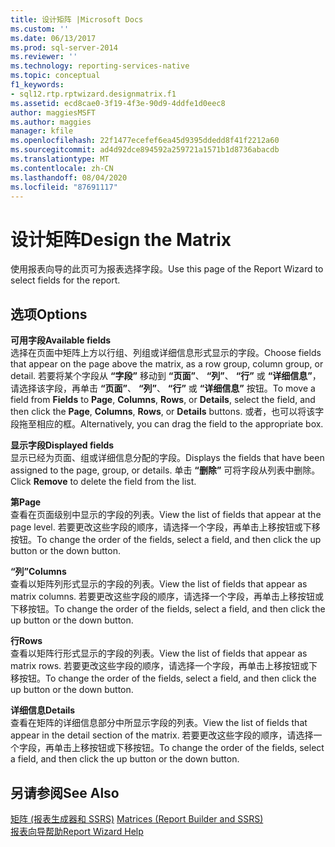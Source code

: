 ```yaml
---
title: 设计矩阵 |Microsoft Docs
ms.custom: ''
ms.date: 06/13/2017
ms.prod: sql-server-2014
ms.reviewer: ''
ms.technology: reporting-services-native
ms.topic: conceptual
f1_keywords:
- sql12.rtp.rptwizard.designmatrix.f1
ms.assetid: ecd8cae0-3f19-4f3e-90d9-4ddfe1d0eec8
author: maggiesMSFT
ms.author: maggies
manager: kfile
ms.openlocfilehash: 22f1477ecefef6ea45d9395ddedd8f41f2212a60
ms.sourcegitcommit: ad4d92dce894592a259721a1571b1d8736abacdb
ms.translationtype: MT
ms.contentlocale: zh-CN
ms.lasthandoff: 08/04/2020
ms.locfileid: "87691117"
---
```

# <a name="design-the-matrix"></a><span data-ttu-id="05250-102">设计矩阵</span><span class="sxs-lookup"><span data-stu-id="05250-102">Design the Matrix</span></span>
  <span data-ttu-id="05250-103">使用报表向导的此页可为报表选择字段。</span><span class="sxs-lookup"><span data-stu-id="05250-103">Use this page of the Report Wizard to select fields for the report.</span></span>  
  
## <a name="options"></a><span data-ttu-id="05250-104">选项</span><span class="sxs-lookup"><span data-stu-id="05250-104">Options</span></span>  
 <span data-ttu-id="05250-105">**可用字段**</span><span class="sxs-lookup"><span data-stu-id="05250-105">**Available fields**</span></span>  
 <span data-ttu-id="05250-106">选择在页面中矩阵上方以行组、列组或详细信息形式显示的字段。</span><span class="sxs-lookup"><span data-stu-id="05250-106">Choose fields that appear on the page above the matrix, as a row group, column group, or detail.</span></span> <span data-ttu-id="05250-107">若要将某个字段从 **“字段”** 移动到 **“页面”**、 **“列”**、 **“行”** 或 **“详细信息”**，请选择该字段，再单击 **“页面”**、 **“列”**、 **“行”** 或 **“详细信息”** 按钮。</span><span class="sxs-lookup"><span data-stu-id="05250-107">To move a field from **Fields** to **Page**, **Columns**, **Rows**, or **Details**, select the field, and then click the **Page**, **Columns**, **Rows**, or **Details** buttons.</span></span> <span data-ttu-id="05250-108">或者，也可以将该字段拖至相应的框。</span><span class="sxs-lookup"><span data-stu-id="05250-108">Alternatively, you can drag the field to the appropriate box.</span></span>  
  
 <span data-ttu-id="05250-109">**显示字段**</span><span class="sxs-lookup"><span data-stu-id="05250-109">**Displayed fields**</span></span>  
 <span data-ttu-id="05250-110">显示已经为页面、组或详细信息分配的字段。</span><span class="sxs-lookup"><span data-stu-id="05250-110">Displays the fields that have been assigned to the page, group, or details.</span></span> <span data-ttu-id="05250-111">单击 **“删除”** 可将字段从列表中删除。</span><span class="sxs-lookup"><span data-stu-id="05250-111">Click **Remove** to delete the field from the list.</span></span>  
  
 <span data-ttu-id="05250-112">**第**</span><span class="sxs-lookup"><span data-stu-id="05250-112">**Page**</span></span>  
 <span data-ttu-id="05250-113">查看在页面级别中显示的字段的列表。</span><span class="sxs-lookup"><span data-stu-id="05250-113">View the list of fields that appear at the page level.</span></span> <span data-ttu-id="05250-114">若要更改这些字段的顺序，请选择一个字段，再单击上移按钮或下移按钮。</span><span class="sxs-lookup"><span data-stu-id="05250-114">To change the order of the fields, select a field, and then click the up button or the down button.</span></span>  
  
 <span data-ttu-id="05250-115">**“列”**</span><span class="sxs-lookup"><span data-stu-id="05250-115">**Columns**</span></span>  
 <span data-ttu-id="05250-116">查看以矩阵列形式显示的字段的列表。</span><span class="sxs-lookup"><span data-stu-id="05250-116">View the list of fields that appear as matrix columns.</span></span> <span data-ttu-id="05250-117">若要更改这些字段的顺序，请选择一个字段，再单击上移按钮或下移按钮。</span><span class="sxs-lookup"><span data-stu-id="05250-117">To change the order of the fields, select a field, and then click the up button or the down button.</span></span>  
  
 <span data-ttu-id="05250-118">**行**</span><span class="sxs-lookup"><span data-stu-id="05250-118">**Rows**</span></span>  
 <span data-ttu-id="05250-119">查看以矩阵行形式显示的字段的列表。</span><span class="sxs-lookup"><span data-stu-id="05250-119">View the list of fields that appear as matrix rows.</span></span> <span data-ttu-id="05250-120">若要更改这些字段的顺序，请选择一个字段，再单击上移按钮或下移按钮。</span><span class="sxs-lookup"><span data-stu-id="05250-120">To change the order of the fields, select a field, and then click the up button or the down button.</span></span>  
  
 <span data-ttu-id="05250-121">**详细信息**</span><span class="sxs-lookup"><span data-stu-id="05250-121">**Details**</span></span>  
 <span data-ttu-id="05250-122">查看在矩阵的详细信息部分中所显示字段的列表。</span><span class="sxs-lookup"><span data-stu-id="05250-122">View the list of fields that appear in the detail section of the matrix.</span></span> <span data-ttu-id="05250-123">若要更改这些字段的顺序，请选择一个字段，再单击上移按钮或下移按钮。</span><span class="sxs-lookup"><span data-stu-id="05250-123">To change the order of the fields, select a field, and then click the up button or the down button.</span></span>  
  
## <a name="see-also"></a><span data-ttu-id="05250-124">另请参阅</span><span class="sxs-lookup"><span data-stu-id="05250-124">See Also</span></span>  
 <span data-ttu-id="05250-125">[矩阵 &#40;报表生成器和 SSRS&#41;](report-design/create-a-matrix-report-builder-and-ssrs.md) </span><span class="sxs-lookup"><span data-stu-id="05250-125">[Matrices &#40;Report Builder and SSRS&#41;](report-design/create-a-matrix-report-builder-and-ssrs.md) </span></span>  
 [<span data-ttu-id="05250-126">报表向导帮助</span><span class="sxs-lookup"><span data-stu-id="05250-126">Report Wizard Help</span></span>](../../2014/reporting-services/report-wizard-help.md)  
  
  
